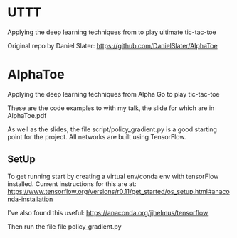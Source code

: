 # UTTT
Applying the deep learning techniques from to play ultimate tic-tac-toe

Original repo by Daniel Slater: https://github.com/DanielSlater/AlphaToe

# AlphaToe
Applying the deep learning techniques from Alpha Go to play tic-tac-toe

These are the code examples to with my talk, the slide for which are in AlphaToe.pdf

As well as the slides, the file script/policy_gradient.py is a good starting point for the project. All networks are 
built using TensorFlow.

## SetUp

To get running start by creating a virtual env/conda env with tensorFlow installed. Current instructions for this are 
at: https://www.tensorflow.org/versions/r0.11/get_started/os_setup.html#anaconda-installation

I've also found this useful: https://anaconda.org/jjhelmus/tensorflow

Then run the file file policy_gradient.py
